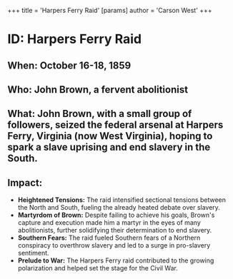 +++
 title = 'Harpers Ferry Raid'
[params]
	author = 'Carson West'
+++
# ID: Harpers Ferry Raid

## When: October 16-18, 1859

## Who: John Brown, a fervent abolitionist

## What: John Brown, with a small group of followers, seized the federal arsenal at Harpers Ferry, Virginia (now West Virginia), hoping to spark a slave uprising and end slavery in the South.

## Impact: 

* **Heightened Tensions:** The raid intensified sectional tensions between the North and South, fueling the already heated debate over slavery. 
* **Martyrdom of Brown:** Despite failing to achieve his goals, Brown's capture and execution made him a martyr in the eyes of many abolitionists, further solidifying their determination to end slavery.
* **Southern Fears:** The raid fueled Southern fears of a Northern conspiracy to overthrow slavery and led to a surge in pro-slavery sentiment.
* **Prelude to War:** The Harpers Ferry raid contributed to the growing polarization and helped set the stage for the Civil War. 

